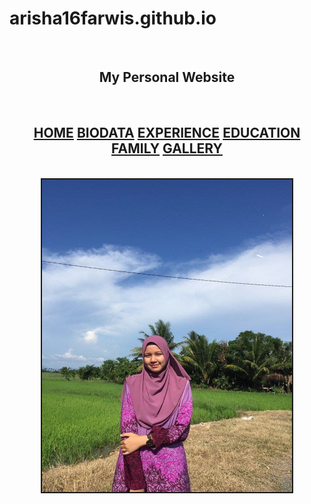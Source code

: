 # arisha16farwis.github.io
<html>
<head>
<link rel="stylesheet" type="text/css" href="style.css"/>
<title>My Personal Website</title>
</head>
<body>
<br>
<h2 align="center">My Personal Website</h2>
<br>
<h2 align="center">
<a href="index1.html">HOME</a>
<a href="biodata.html">BIODATA</a>
<a href="experience.html">EXPERIENCE</a>
<a href="education.html">EDUCATION</a>
<a href="family.html">FAMILY</a>
<a href="gallery.html">GALLERY</a>
</h2>
<br>
<center><img src="jpg/biodata.jpg" border="2" width="400" height="500" space"15" hspace"170" align="center" bg color="white">
</body>
</html>
